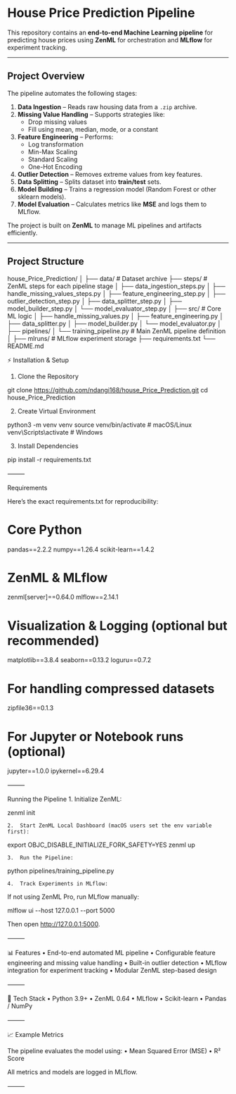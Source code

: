 # House Price Prediction Pipeline

This repository contains an **end-to-end Machine Learning pipeline** for predicting house prices using **ZenML** for orchestration and **MLflow** for experiment tracking.

---

## Project Overview

The pipeline automates the following stages:

1. **Data Ingestion** – Reads raw housing data from a `.zip` archive.
2. **Missing Value Handling** – Supports strategies like:
   - Drop missing values
   - Fill using mean, median, mode, or a constant
3. **Feature Engineering** – Performs:
   - Log transformation
   - Min-Max Scaling
   - Standard Scaling
   - One-Hot Encoding
4. **Outlier Detection** – Removes extreme values from key features.
5. **Data Splitting** – Splits dataset into **train/test** sets.
6. **Model Building** – Trains a regression model (Random Forest or other sklearn models).
7. **Model Evaluation** – Calculates metrics like **MSE** and logs them to MLflow.

The project is built on **ZenML** to manage ML pipelines and artifacts efficiently.

---

## Project Structure
house_Price_Prediction/
│
├── data/                      # Dataset archive
├── steps/                     # ZenML steps for each pipeline stage
│   ├── data_ingestion_steps.py
│   ├── handle_missing_values_steps.py
│   ├── feature_engineering_step.py
│   ├── outlier_detection_step.py
│   ├── data_splitter_step.py
│   ├── model_builder_step.py
│   └── model_evaluator_step.py
│
├── src/                       # Core ML logic
│   ├── handle_missing_values.py
│   ├── feature_engineering.py
│   ├── data_splitter.py
│   ├── model_builder.py
│   └── model_evaluator.py
│
├── pipelines/
│   └── training_pipeline.py    # Main ZenML pipeline definition
│
├── mlruns/                     # MLflow experiment storage
├── requirements.txt
└── README.md


⚡ Installation & Setup

1. Clone the Repository

git clone https://github.com/ndangi168/house_Price_Prediction.git
cd house_Price_Prediction

2. Create Virtual Environment

python3 -m venv venv
source venv/bin/activate   # macOS/Linux
venv\Scripts\activate      # Windows

3. Install Dependencies

pip install -r requirements.txt


⸻

Requirements

Here’s the exact requirements.txt for reproducibility:

# Core Python
pandas==2.2.2
numpy==1.26.4
scikit-learn==1.4.2

# ZenML & MLflow
zenml[server]==0.64.0
mlflow==2.14.1

# Visualization & Logging (optional but recommended)
matplotlib==3.8.4
seaborn==0.13.2
loguru==0.7.2

# For handling compressed datasets
zipfile36==0.1.3

# For Jupyter or Notebook runs (optional)
jupyter==1.0.0
ipykernel==6.29.4


⸻

Running the Pipeline
	1.	Initialize ZenML:

zenml init

	2.	Start ZenML Local Dashboard (macOS users set the env variable first):

export OBJC_DISABLE_INITIALIZE_FORK_SAFETY=YES
zenml up

	3.	Run the Pipeline:

python pipelines/training_pipeline.py

	4.	Track Experiments in MLflow:

If not using ZenML Pro, run MLflow manually:

mlflow ui --host 127.0.0.1 --port 5000

Then open http://127.0.0.1:5000.

⸻

📊 Features
	•	End-to-end automated ML pipeline
	•	Configurable feature engineering and missing value handling
	•	Built-in outlier detection
	•	MLflow integration for experiment tracking
	•	Modular ZenML step-based design

⸻

🧰 Tech Stack
	•	Python 3.9+
	•	ZenML 0.64
	•	MLflow
	•	Scikit-learn
	•	Pandas / NumPy

⸻

📈 Example Metrics

The pipeline evaluates the model using:
	•	Mean Squared Error (MSE)
	•	R² Score

All metrics and models are logged in MLflow.

⸻